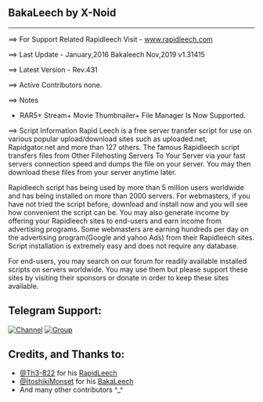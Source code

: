 ## BakaLeech by X-Noid
---

==> For Support Related Rapidleech Visit - www.rapidleech.com 

==> Last Update - January,2016 
Bakaleech Nov,2019 v1.31415

==> Latest Version - Rev.431 

==> Active Contributors none.

==> Notes
* RAR5+ Stream+ Movie Thumbnailer+ File Manager Is Now Supported.

==> Script Information
Rapid Leech is a free server transfer script for use on various popular upload/download sites such as uploaded.net, Rapidgator.net and more than 127 others. The famous Rapidleech script transfers files from Other Filehosting Servers To Your Server via your fast servers connection speed and dumps the file on your server. You may then download these files from your server anytime later.

Rapidleech script has being used by more than 5 million users worldwide and has being installed on more than 2000 servers.
For webmasters, if you have not tried the script before, download and install now and you will see how convenient the script can be. You may also generate income by offering your Rapidleech sites to end-users and earn income from advertising programs. Some webmasters are earning hundreds per day on the advertising program(Google and yahoo Ads) from their Rapidleech sites. Script installation is extremely easy and does not require any database.

For end-users, you may search on our forum for readily available installed scripts on servers worldwide. You may use them but please support these sites by visiting their sponsors or donate in order to keep these sites available.

## Telegram Support:

[![Channel](https://img.shields.io/badge/TG-Channel-30302f?style=flat&logo=telegram)](https://t.me/xTeamBots)
[![Group](https://img.shields.io/badge/TG-Group-30302f?style=flat&logo=telegram)](https://t.me/xTeamChats)


## Credits, and Thanks to:

* [@Th3-822](https://github.com/Th3-822) for his [RapidLeech](https://github.com/Th3-822/rapidleech)
* [@ItoshikiMonset](https://github.com/ItoshikiMonset) for his [BakaLeech](https://github.com/ItoshikiMonset/Bakaleech)
* And many other contributors ^_^
